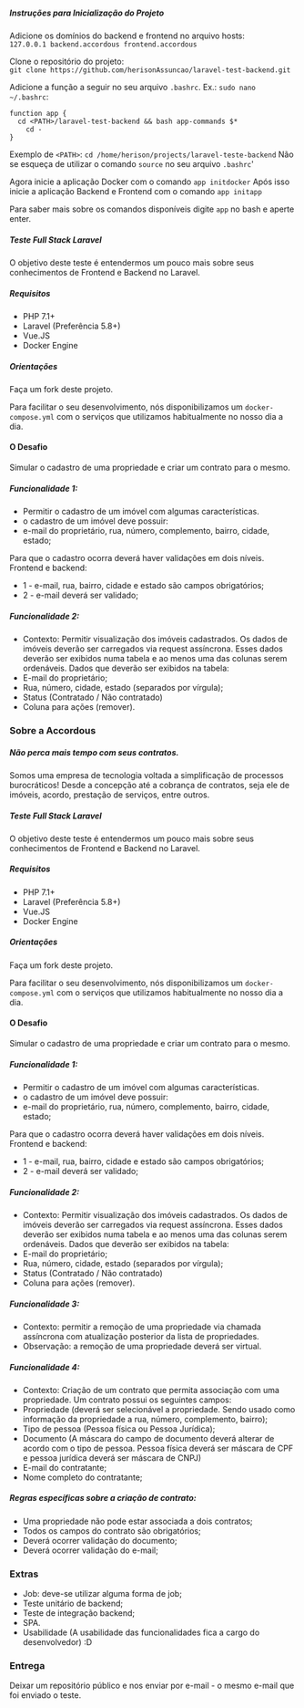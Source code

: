 ##### Instruções para Inicialização do Projeto
Adicione os domínios do backend e frontend no arquivo hosts: 
<br>``127.0.0.1 backend.accordous frontend.accordous``

Clone o repositório do projeto:
<br>``git clone https://github.com/herisonAssuncao/laravel-test-backend.git``

Adicione a função a seguir no seu arquivo ``.bashrc``. Ex.: ``sudo nano ~/.bashrc``:

```
function app {
  cd <PATH>/laravel-test-backend && bash app-commands $*
    cd -
}
```

Exemplo de ``<PATH>``: ``cd /home/herison/projects/laravel-teste-backend``
Não se esqueça de utilizar o comando ``source`` no seu arquivo ``.bashrc``' 

Agora inicie a aplicação Docker com o comando ``app initdocker``
Após isso inicie a aplicação Backend e Frontend com o comando ``app initapp``

Para saber mais sobre os comandos disponíveis digite ``app`` no bash e aperte enter.
##### Teste Full Stack Laravel
O objetivo deste teste é entendermos um pouco mais sobre seus conhecimentos de Frontend e Backend no Laravel.

##### Requisitos
- PHP 7.1+
- Laravel (Preferência 5.8+)
- Vue.JS
- Docker Engine

##### Orientações
Faça um fork deste projeto.

Para facilitar o seu desenvolvimento, nós disponibilizamos um ``docker-compose.yml`` com o serviços que utilizamos habitualmente no nosso dia a dia.

#### O Desafio
Simular o cadastro de uma propriedade e criar um contrato para o mesmo.

##### Funcionalidade 1:
  - Permitir o cadastro de um imóvel com algumas características. 
  - o cadastro de um imóvel deve possuir:
  - e-mail do proprietário, rua, número, complemento, bairro, cidade, estado;

Para que o cadastro ocorra deverá haver validações em dois níveis. Frontend e backend:
- 1 - e-mail, rua, bairro, cidade e estado são campos obrigatórios;
- 2 - e-mail deverá ser validado;

##### Funcionalidade 2:
  - Contexto: Permitir visualização dos imóveis cadastrados.
    Os dados de imóveis deverão ser carregados via request assíncrona. Esses dados deverão ser exibidos numa tabela e ao menos uma das colunas serem ordenáveis.
    Dados que deverão ser exibidos na tabela:
  - E-mail do proprietário;
  - Rua, número, cidade, estado (separados por vírgula);
  - Status (Contratado / Não contratado)
  - Coluna para ações (remover).
  
### Sobre a Accordous
##### Não perca mais tempo com seus contratos.
Somos uma empresa de tecnologia voltada a simplificação de processos burocráticos! Desde a concepção até a cobrança de contratos, seja ele de imóveis, acordo, prestação de serviços, entre outros.


##### Teste Full Stack Laravel
O objetivo deste teste é entendermos um pouco mais sobre seus conhecimentos de Frontend e Backend no Laravel.

##### Requisitos
- PHP 7.1+
- Laravel (Preferência 5.8+)
- Vue.JS
- Docker Engine

##### Orientações
Faça um fork deste projeto.

Para facilitar o seu desenvolvimento, nós disponibilizamos um ``docker-compose.yml`` com o serviços que utilizamos habitualmente no nosso dia a dia.

#### O Desafio
Simular o cadastro de uma propriedade e criar um contrato para o mesmo.

##### Funcionalidade 1:
  - Permitir o cadastro de um imóvel com algumas características. 
  - o cadastro de um imóvel deve possuir:
  - e-mail do proprietário, rua, número, complemento, bairro, cidade, estado;

Para que o cadastro ocorra deverá haver validações em dois níveis. Frontend e backend:
- 1 - e-mail, rua, bairro, cidade e estado são campos obrigatórios;
- 2 - e-mail deverá ser validado;

##### Funcionalidade 2:
  - Contexto: Permitir visualização dos imóveis cadastrados.
    Os dados de imóveis deverão ser carregados via request assíncrona. Esses dados deverão ser exibidos numa tabela e ao menos uma das colunas serem ordenáveis.
    Dados que deverão ser exibidos na tabela:
  - E-mail do proprietário;
  - Rua, número, cidade, estado (separados por vírgula);
  - Status (Contratado / Não contratado)
  - Coluna para ações (remover).

##### Funcionalidade 3:
  - Contexto: permitir a remoção de uma propriedade via chamada assíncrona com atualização posterior da lista de propriedades.
  - Observação: a remoção de uma propriedade deverá ser virtual.

##### Funcionalidade 4:
  - Contexto: Criação de um contrato que permita associação com uma propriedade. Um contrato possui os seguintes campos:
  - Propriedade (deverá ser selecionável a propriedade. Sendo usado como informação da propriedade a rua, número, complemento, bairro);
  - Tipo de pessoa (Pessoa física ou Pessoa Jurídica);
  - Documento (A máscara do campo de documento deverá alterar de acordo com o tipo de pessoa. Pessoa física deverá ser máscara de CPF e pessoa jurídica deverá ser máscara de CNPJ)
  - E-mail do contratante;
  - Nome completo do contratante;

##### Regras específicas sobre a criação de contrato:
- Uma propriedade não pode estar associada a dois contratos;
- Todos os campos do contrato são obrigatórios;
- Deverá ocorrer validação do documento;
- Deverá ocorrer validação do e-mail;


### Extras
- Job: deve-se utilizar alguma forma de job;
- Teste unitário de backend;
- Teste de integração backend;
- SPA.
- Usabilidade (A usabilidade das funcionalidades fica a cargo do desenvolvedor) :D


### Entrega
Deixar um repositório público e nos enviar por e-mail - o mesmo e-mail que foi enviado o teste.
